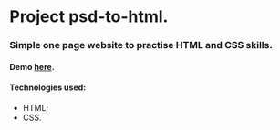 #  Project psd-to-html.

###  Simple one page website to practise HTML and CSS skills.

#### Demo [here](https://codeitsmyjob.github.io/psd-to-html/).

####  Technologies used:
-  HTML;
-  CSS.
